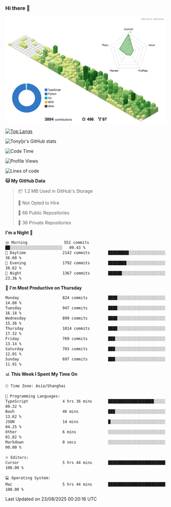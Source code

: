 ### Hi there 👋

![](./profile-3d-contrib/profile-green-animate.svg)

 

[![Top Langs](https://github-readme-stats.vercel.app/api/top-langs/?username=tonyljx)](https://github.com/anuraghazra/github-readme-stats)

![Tonyljx's GitHub stats](https://github-readme-stats.vercel.app/api?username=tonyljx&theme=default&show_icons=true)

 

<!--START_SECTION:waka-->
![Code Time](http://img.shields.io/badge/Code%20Time-1%2C420%20hrs%2019%20mins-blue)

![Profile Views](http://img.shields.io/badge/Profile%20Views-0-blue)

![Lines of code](https://img.shields.io/badge/From%20Hello%20World%20I%27ve%20Written-2.4%20million%20lines%20of%20code-blue)

**🐱 My GitHub Data** 

> 📦 1.2 MB Used in GitHub's Storage 
 > 
> 🚫 Not Opted to Hire
 > 
> 📜 66 Public Repositories 
 > 
> 🔑 36 Private Repositories 
 > 
**I'm a Night 🦉** 

```text
🌞 Morning                552 commits         ██░░░░░░░░░░░░░░░░░░░░░░░   09.43 % 
🌆 Daytime                2142 commits        █████████░░░░░░░░░░░░░░░░   36.60 % 
🌃 Evening                1792 commits        ████████░░░░░░░░░░░░░░░░░   30.62 % 
🌙 Night                  1367 commits        ██████░░░░░░░░░░░░░░░░░░░   23.36 % 
```
📅 **I'm Most Productive on Thursday** 

```text
Monday                   824 commits         ████░░░░░░░░░░░░░░░░░░░░░   14.08 % 
Tuesday                  947 commits         ████░░░░░░░░░░░░░░░░░░░░░   16.18 % 
Wednesday                899 commits         ████░░░░░░░░░░░░░░░░░░░░░   15.36 % 
Thursday                 1014 commits        ████░░░░░░░░░░░░░░░░░░░░░   17.32 % 
Friday                   769 commits         ███░░░░░░░░░░░░░░░░░░░░░░   13.14 % 
Saturday                 703 commits         ███░░░░░░░░░░░░░░░░░░░░░░   12.01 % 
Sunday                   697 commits         ███░░░░░░░░░░░░░░░░░░░░░░   11.91 % 
```


📊 **This Week I Spent My Time On** 

```text
🕑︎ Time Zone: Asia/Shanghai

💬 Programming Languages: 
TypeScript               4 hrs 36 mins       ████████████████████░░░░░   80.32 % 
Bash                     46 mins             ███░░░░░░░░░░░░░░░░░░░░░░   13.62 % 
JSON                     14 mins             █░░░░░░░░░░░░░░░░░░░░░░░░   04.25 % 
Other                    6 mins              ░░░░░░░░░░░░░░░░░░░░░░░░░   01.82 % 
Markdown                 0 secs              ░░░░░░░░░░░░░░░░░░░░░░░░░   00.00 % 

🔥 Editors: 
Cursor                   5 hrs 44 mins       █████████████████████████   100.00 % 

💻 Operating System: 
Mac                      5 hrs 44 mins       █████████████████████████   100.00 % 
```


 Last Updated on 23/08/2025 00:20:16 UTC
<!--END_SECTION:waka-->
